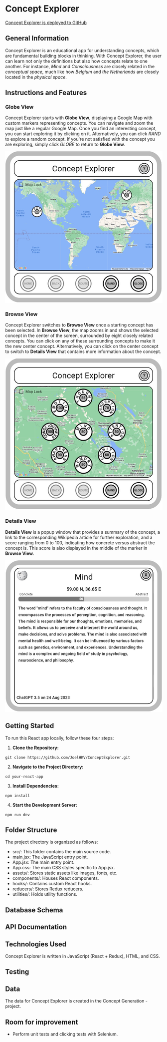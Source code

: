 # Concept Explorer
[Concept Explorer is deployed to GitHub](https://joelhkv.github.io/ConceptExplorer/)

## General Information
Concept Explorer is an educational app for understanding concepts, which are fundamental building blocks in thinking. With Concept Explorer, the user can learn not only the definitions but also how concepts relate to one another. For instance, <em>Mind</em> and <em>Consciousness</em> are closely related in the <em>conceptual space</em>, much like how <em> Belgium</em> and <em>the Netherlands</em> are closely located in the <em>physical space</em>.

## Instructions and Features
### Globe View
Concept Explorer starts with <strong>Globe View</strong>, displaying a Google Map with custom markers representing concepts. You can navigate and zoom the map just like a regular Google Map. Once you find an interesting concept, you can start exploring it by clicking on it. Alternatively, you can click <em>RAND</em> to explore a random concept. If you're not satisfied with the concept you are exploring, simply click <em>GLOBE</em> to return to <strong>Globe View</strong>.

<img src="https://raw.githubusercontent.com/JoelHKV/ConceptExplorer/main/public/Instruction_Fig1.jpg" width="600" height="auto">

### Browse View
Concept Explorer switches to <strong>Browse View</strong> once a starting concept has been selected. In <strong>Browse View</strong>, the map zooms in and shows the selected concept in the center of the screen, surrounded by eight closely related concepts. You can click on any of these surrounding concepts to make it the new center concept. Alternatively, you can click on the center concept to switch to <strong>Details View</strong> that contains more information about the concept.

<img src="https://raw.githubusercontent.com/JoelHKV/ConceptExplorer/main/public/Instruction_Fig2.jpg" width="600" height="auto">

### Details View
<strong>Details View</strong> is a popup window that provides a summary of the concept, a link to the corresponding Wikipedia article for further exploration, and a score ranging from 0 to 100, indicating how concrete versus abstract the concept is. This score is also displayed in the middle of the marker in <strong>Browse View</strong>.

<img src="https://raw.githubusercontent.com/JoelHKV/ConceptExplorer/main/public/Instruction_Fig3.jpg" width="600" height="auto">


## Getting Started
To run this React app locally, follow these four steps:
1. **Clone the Repository:**
```
git clone https://github.com/JoelHKV/ConceptExplorer.git
```
2. **Navigate to the Project Directory:**
```
cd your-react-app
```
3. **Install Dependencies:**
```
npm install
```
4. **Start the Development Server:**
```
npm run dev
```

## Folder Structure
The project directory is organized as follows:

* src/: This folder contains the main source code.
* main.jsx: The JavaScript entry point.
* App.jsx: The main entry point.
* App.css: The main CSS styles specific to App.jsx.
* assets/: Stores static assets like images, fonts, etc.
* components/: Houses React components.
* hooks/: Contains custom React hooks.
* reducers/: Stores Redux reducers.
* utilities/: Holds utility functions.



## Database Schema


## API Documentation




## Technologies Used
Concept Explorer is written in JavaScript (React + Redux), HTML, and CSS. 

## Testing

## Data

The data for Concept Explorer is created in the Concept Generation -project.

 
## Room for improvement
- Perform unit tests and clicking tests with Selenium.

